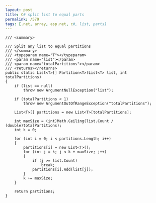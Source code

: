 ```yaml
---
layout: post
title: C# split list to equal parts
permalink: /579
tags: [.net, array, asp.net, c#, list, parts]
---
```


    /// <summary>

    /// Split any list to equal partitions
    /// </summary>
    /// <typeparam name="T"></typeparam>
    /// <param name="list"></param>
    /// <param name="totalPartitions"></param>
    /// <returns></returns>
    public static List<T>[] Partition<T>(List<T> list, int totalPartitions)
    {
        if (list == null)
            throw new ArgumentNullException("list");

        if (totalPartitions < 1)
            throw new ArgumentOutOfRangeException("totalPartitions");

        List<T>[] partitions = new List<T>[totalPartitions];

        int maxSize = (int)Math.Ceiling(list.Count / (double)totalPartitions);
        int k = 0;

        for (int i = 0; i < partitions.Length; i++)
        {
            partitions[i] = new List<T>();
            for (int j = k; j < k + maxSize; j++)
            {
                if (j >= list.Count)
                    break;
                partitions[i].Add(list[j]);
            }
            k += maxSize;
        }

        return partitions;
    }
